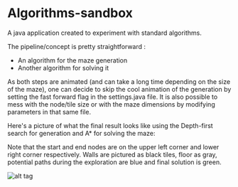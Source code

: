 # Algorithms-sandbox

A java application created to experiment with standard algorithms. 

The pipeline/concept is pretty straightforward : 
- An algorithm for the maze generation
- Another algorithm for solving it

As both steps are animated (and can take a long time depending on the size of the maze), one can decide to skip the cool animation of the generation by setting the fast forward flag in the settings.java file. It is also possible to mess with the node/tile size or with the maze dimensions by modifying parameters in that same file.

Here's a picture of what the final result looks like using the Depth-first search for generation and A* for solving the maze:

Note that the start and end nodes are on the upper left corner and lower right corner respectively. Walls are pictured as black tiles, floor as gray, potential paths during the exploration are blue and final solution is green.


![alt tag](https://raw.githubusercontent.com/frtru/MazeSandbox/master/gen_dfs_sol_astar.jpg)
